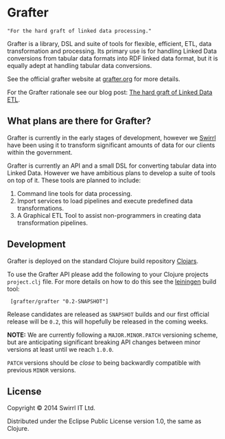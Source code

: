 # Grafter

    "For the hard graft of linked data processing."

Grafter is a library, DSL and suite of tools for flexible, efficient,
ETL, data transformation and processing.  Its primary use is for
handling Linked Data conversions from tabular data formats into RDF
linked data format, but it is equally adept at handling tabular data
conversions.

See the official grafter website at [grafter.org](http://grafter.org/)
for more details.

For the Grafter rationale see our blog post:
[The hard graft of Linked Data ETL](http://blog.swirrl.com/articles/linked-data-etl/).

## What plans are there for Grafter?

Grafter is currently in the early stages of development, however we
[Swirrl](http://swirrl.com/) have been using it to transform
significant amounts of data for our clients within the government.

Grafter is currently an API and a small DSL for converting tabular
data into Linked Data.  However we have ambitious plans to develop a
suite of tools on top of it.  These tools are planned to include:

1. Command line tools for data processing.
1. Import services to load pipelines and execute predefined data
   transformations.
1. A Graphical ETL Tool to assist non-programmers in creating data
   transformation pipelines.

## Development

Grafter is deployed on the standard Clojure build repository
[Clojars](http://clojars.org/).

To use the Grafter API please add the following to your Clojure
projects `project.clj` file.  For more details on how to do this see
the [leiningen](http://leiningen.org/) build tool:

     [grafter/grafter "0.2-SNAPSHOT"]

Release candidates are released as `SNAPSHOT` builds and our first
official release will be `0.2`, this will hopefully be released in the
coming weeks.

**NOTE:** We are currently following a `MAJOR.MINOR.PATCH` versioning
scheme, but are anticipating significant breaking API changes between
minor versions at least until we reach `1.0.0`.

`PATCH` versions should be *close* to being backwardly compatible with
previous `MINOR` versions.

## License

Copyright © 2014 Swirrl IT Ltd.

Distributed under the Eclipse Public License version 1.0, the same as
Clojure.
